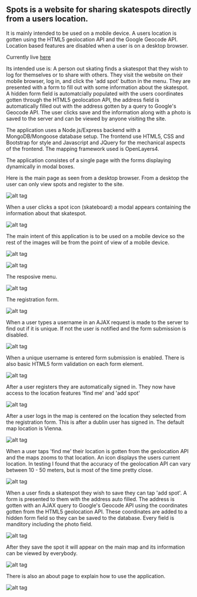 
Spots is a website for sharing skatespots directly from a users location.
-------------------------------------------------------------------------

It is mainly intended to be used on a mobile device. A users location is gotten using the HTML5 geolocation API and the Google Geocode API. Location based features are disabled when a user is on a desktop browser.

Currently live [here](http://207.154.240.240:3000)

Its intended use is: A person out skating finds a skatespot that they wish to log for themselves or to share with others. They visit the website on their mobile browser, log in, and click the 'add spot' button in the menu. They are presented with a form to fill out with some information about the skatespot. A hidden form field is automatcially populated with the users coordinates gotten through the HTML5 geolocation API, the address field is automatically filled out with the address gotten by a query to Google's Geocode API. The user clicks save and the information along with a photo is saved to the server and can be viewed by anyone visiting the site.

The application uses a Node.js/Express backend with a MongoDB/Mongoose database setup. The frontend use HTML5, CSS and Bootstrap for style and Javascript and JQuery for the mechanical aspects of the frontend. The mapping framework used is OpenLayers4.

The application consistes of a single page with the forms displaying dynamically in modal boxes.

Here is the main page as seen from a desktop browser. From a desktop the user can only view spots and register to the site.

![alt tag](https://raw.githubusercontent.com/ThriceGood/Spots/master/readme_images/index_big.png)

When a user clicks a spot icon (skateboard) a modal appears containing the information about that skatespot.

![alt tag](https://raw.githubusercontent.com/ThriceGood/Spots/master/readme_images/info_modal_big.png)

The main intent of this application is to be used on a mobile device so the rest of the images will be from the point of view of a mobile device.

![alt tag](https://raw.githubusercontent.com/ThriceGood/Spots/master/readme_images/index_small.png)

![alt tag](https://raw.githubusercontent.com/ThriceGood/Spots/master/readme_images/info_modal_small.png)

The resposive menu.

![alt tag](https://raw.githubusercontent.com/ThriceGood/Spots/master/readme_images/open_menu_small.png)

The registration form.

![alt tag](https://raw.githubusercontent.com/ThriceGood/Spots/master/readme_images/open_reg_form_small.png)

When a user types a username in an AJAX request is made to the server to find out if it is unique. If not the user is notified and the form submission is disabled.

![alt tag](https://raw.githubusercontent.com/ThriceGood/Spots/master/readme_images/name_check_small.png)

When a unique username is entered form submission is enabled. There is also basic HTML5 form validation on each form element.

![alt tag](https://raw.githubusercontent.com/ThriceGood/Spots/master/readme_images/name_correct_small.png)

After a user registers they are automatically signed in. They now have access to the location features 'find me' and 'add spot'

![alt tag](https://raw.githubusercontent.com/ThriceGood/Spots/master/readme_images/location_features_small.png)

After a user logs in the map is centered on the location they selected from the registration form. This is after a dublin user has signed in. The default map location is Vienna.

![alt tag](https://raw.githubusercontent.com/ThriceGood/Spots/master/readme_images/dublin_user.png)

When a user taps 'find me' their location is gotten from the geolocation API and the maps zooms to that location. An icon displays the users current location. In testing I found that the accuracy of the geolocation API can vary between 10 - 50 meters, but is most of the time pretty close.

![alt tag](https://raw.githubusercontent.com/ThriceGood/Spots/master/readme_images/find_me_small.png)

When a user finds a skatespot they wish to save they can tap 'add spot'. A form is presented to them with the address auto filled. The address is gotten with an AJAX query to Google's Geocode API using the coordinates gotten from the HTML5 geolocation API. These coordinates are added to a hidden form field so they can be saved to the database. Every field is manditory including the photo field.

![alt tag](https://raw.githubusercontent.com/ThriceGood/Spots/master/readme_images/add_spot_small.png)

After they save the spot it will appear on the main map and its information can be viewed by everybody.

![alt tag](https://raw.githubusercontent.com/ThriceGood/Spots/master/readme_images/after_spot_add_small.png)

There is also an about page to explain how to use the application.

![alt tag](https://raw.githubusercontent.com/ThriceGood/Spots/master/readme_images/about_page_small.png)









